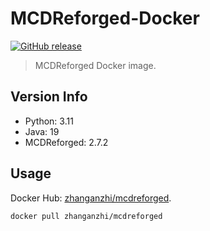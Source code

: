 # MCDReforged-Docker

[![GitHub release](https://img.shields.io/github/v/release/MCDReforged/MCDReforged-Docker?label=stable)](https://github.com/MCDReforged/MCDReforged-Docker/releases)

> MCDReforged Docker image.

## Version Info

- Python: 3.11
- Java: 19
- MCDReforged: 2.7.2

## Usage

Docker Hub: [zhanganzhi/mcdreforged](https://hub.docker.com/r/zhanganzhi/mcdreforged).

```bash
docker pull zhanganzhi/mcdreforged
```
